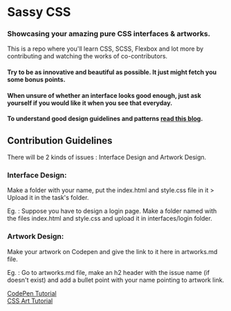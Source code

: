 # Sassy CSS
### Showcasing your amazing pure CSS interfaces &amp; artworks.

This is a repo where you'll learn CSS, SCSS, Flexbox and lot more by contributing and watching the works of co-contributors.

#### Try to be as innovative and beautiful as possible. It just might fetch you some bonus points.
#### When unsure of whether an interface looks good enough, just ask yourself if you would like it when you see that everyday.
 
#### To understand good design guidelines and patterns [read this blog](https://medium.com/the-aparoksha-blog/design-what-is-it-and-how-to-get-started-8f487b2a2a73).

## Contribution Guidelines

There will be 2 kinds of issues : Interface Design and Artwork Design.

### Interface Design:

Make a folder with your name, put the index.html and style.css file in it > Upload it in the task's folder.

Eg. : Suppose you have to design a login page. Make a folder named <Your First Name> with the files index.html and style.css
  and upload it in interfaces/login folder.
  
### Artwork Design:

Make your artwork on Codepen and give the link to it here in artworks.md file.

Eg. : Go to artworks.md file, make an h2 header with the issue name (if doesn't exist) and add a bullet point with your name pointing to artwork link.

[CodePen Tutorial](https://www.youtube.com/watch?v=vb9uYBtqmeM)   
[CSS Art Tutorial](https://www.youtube.com/watch?v=HpyrfR1DUlc)
